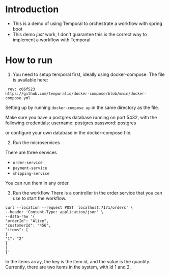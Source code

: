 # Introduction

* This is a demo of using Temporal to orchestrate a workflow with spring boot
* This demo *just* work, I don't guarantee this is the correct way to implement a workflow with Temporal

# How to run

1. You need to setup temporal first, ideally using docker-compose.
   The file is available here:

```
 rev: c66f523
https://github.com/temporalio/docker-compose/blob/main/docker-compose.yml
```

Setting up by running `docker-compose up` in the same directory as the file.

Make sure you have a postgres database running on port 5432, with the following credentials:
username: postgres
password: postgres

or configure your own database in the docker-compose file.

2. Run the microservices

There are three services

- `order-service`
- `payment-service`
- `shipping-service`

You can run them in any order.

3. Run the workflow
   There is a controller in the order service that you can use to start the workflow.

```shell
curl --location --request POST 'localhost:7171/orders' \
--header 'Content-Type: application/json' \
--data-raw '{
"orderId": "Alice",
"customerId": "456",
"items": [
{
"1": "2"
}
]
}'

```

In the items array, the key is the item id, and the value is the quantity.
Currently, there are two items in the system, with id 1 and 2.